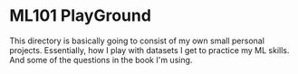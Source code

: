 # ML101 PlayGround

This directory is basically going to consist of my own small personal projects. Essentially, how I play with datasets I get to practice my ML skills. And some of the questions in the book I'm using.
